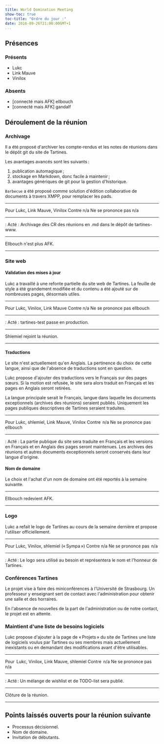 ```yaml
---
title: World Domination Meeting
show-toc: true
toc-title: "Ordre du jour :"
date: 2016-09-26T21:00:00GMT+1
...
```


## Présences

### Présents

  - Lukc
  - Link Mauve
  - Vinilox

### Absents

  - [connecté mais AFK] ellbouch
  - [connecté mais AFK] gandalf

## Déroulement de la réunion

### Archivage

Il a été proposé d'archiver les compte-rendus et les notes de réunions dans le dépôt git du site de Tartines.

Les avantages avancés sont les suivants :

  1. publication automagique ;
  2. stockage en Markdown, donc facile à maintenir ;
  3. avantages génériques de git pour la gestion d'historique.

`Barbecue` a été proposé comme solution d'édition collaborative de documents à travers XMPP, pour remplacer les pads.

------------------   ----------------------------------------------------------
Pour                 Lukc, Link Mauve, Vinilox
Contre               n/a
Ne se prononce pas   n/a
------------------   ----------------------------------------------------------

: Acté : Archivage des CR des réunions en .md dans le dépôt de tartines-www.

---

Ellbouch n'est plus AFK.

---

### Site web

#### Validation des mises à jour

Lukc a travaillé à une refonte partielle du site web de Tartines. La feuille de style a été grandement modifiée et du contenu a été ajouté sur de nombreuses pages, désormais utiles.


------------------   ----------------------------------------------------------
Pour                 Lukc, Vinilox, Link Mauve
Contre               n/a
Ne se prononce pas   ellbouch
------------------   ----------------------------------------------------------

: Acté : tartines-test passe en production.

---

Shlemiel rejoint la réunion.

---

#### Traductions

Le site n'est actuellement qu'en Anglais. La pertinence du choix de cette langue, ainsi que de l'absence de traductions sont en question.

Lukc propose d'ajouter des traductions vers le Français sur des pages sœurs. Si la motion est refusée, le site sera alors traduit en Français et les pages en Anglais seront retirées.

La langue principale serait le Français, langue dans laquelle les documents exceptionnels (archives des réunions) seraient publiés. Uniquement les pages publiques descriptives de Tartines seraient traduites.

------------------   ----------------------------------------------------------
Pour                 Lukc, shlemiel, Link Mauve, Vinilox
Contre               n/a
Ne se prononce pas   ellbouch
------------------   ----------------------------------------------------------

: Acté : La partie publique du site sera traduite en Français et les versions en Français et en Anglais des pages seront maintenues. Les archives des réunions et autres documents exceptionnels seront conservés dans leur langue d'origine.

#### Nom de domaine

Le choix et l'achat d'un nom de domaine ont été reportés à la semaine suivante.

---

Ellbouch redevient AFK.

---

### Logo

Lukc a refait le logo de Tartines au cours de la semaine dernière et propose l'utiliser officiellement.

------------------   ----------------------------------------------------------
Pour                 Lukc, Vinilox, shlemiel (« Sympa »)
Contre               n/a
Ne se prononce pas   n/a
------------------   ----------------------------------------------------------

: Acté : Le logo sera utilisé au besoin et représentera le nom et l'honneur de Tartines.

### Conférences Tartines

Le projet vise à faire des miniconférences à l'Université de Strasbourg. Un professeur y enseignant sert de contact avec l'administration pour obtenir une salle et des horraires.

En l'absence de nouvelles de la part de l'administration ou de notre contact, le projet est en attente.

### Maintient d'une liste de besoins logiciels

Lukc propose d'ajouter à la page de « Projets » du site de Tartines une liste de logiciels voulus par Tartines ou ses membres mais actuellement inexistants ou en demandant des modifications avant d'être utilisables.

------------------   ----------------------------------------------------------
Pour                 Lukc, Vinilox, Link Mauve, shlemiel
Contre               n/a
Ne se prononce pas   n/a
------------------   ----------------------------------------------------------

: Acté : Un mélange de wishlist et de TODO-list sera publié.

---

Clôture de la réunion.

---

## Points laissés ouverts pour la réunion suivante

  - Processus décisionnel.
  - Nom de domaine.
  - Invitation de débutants.

